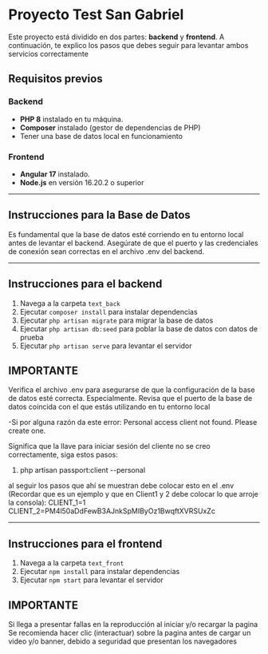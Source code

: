 # Proyecto Test San Gabriel

Este proyecto está dividido en dos partes: **backend** y **frontend**. A continuación, te explico los pasos que debes seguir para levantar ambos servicios correctamente

## Requisitos previos

### Backend
- **PHP 8** instalado en tu máquina.
- **Composer** instalado (gestor de dependencias de PHP)
- Tener una base de datos local en funcionamiento

### Frontend
- **Angular 17** instalado.
- **Node.js** en versión 16.20.2 o superior

---

## Instrucciones para la Base de Datos

Es fundamental que la base de datos esté corriendo en tu entorno local antes de levantar el backend. 
Asegúrate de que el puerto y las credenciales de conexión sean correctas en el archivo .env del backend.

---

## Instrucciones para el backend

1. Navega a la carpeta `text_back`
2. Ejecutar `composer install` para instalar dependencias
3. Ejecutar `php artisan migrate` para migrar la base de datos
4. Ejecutar `php artisan db:seed` para poblar la base de datos con datos de prueba
5. Ejecutar `php artisan serve` para levantar el servidor

## IMPORTANTE

Verifica el archivo .env para asegurarse de que la configuración de la base de datos esté correcta. Especialmente.
Revisa que el puerto de la base de datos coincida con el que estás utilizando en tu entorno local

-Si por alguna razón da este error:
Personal access client not found. Please create one.

Significa que la llave para iniciar sesión del cliente no se creo correctamente, siga estos pasos:

1. php artisan passport:client --personal


al seguir los pasos que ahí se muestran debe colocar esto en el .env 
(Recordar que es un ejemplo y que en Client1 y 2 debe colocar lo que arroje la consola):
CLIENT_1=1
CLIENT_2=PM4l50aDdFewB3AJnkSpMIByOz1BwqftXVRSUxZc

---

## Instrucciones para el frontend

1. Navega a la carpeta `text_front`
2. Ejecutar `npm install` para instalar dependencias
3. Ejecutar `npm start` para levantar el servidor

## IMPORTANTE

Si llega a presentar fallas en la reproducción al iniciar y/o recargar la pagina
Se recomienda hacer clic (interactuar) sobre la pagina antes de cargar un video y/o banner, debido a seguridad que presentan los navegadores


